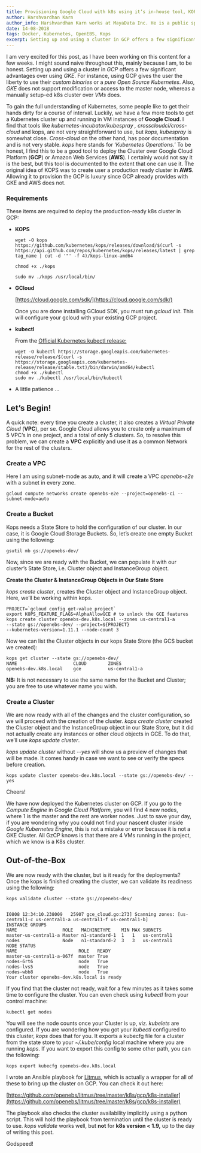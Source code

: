 ```yaml
---
title: Provisioning Google Cloud with k8s using it’s in-house tool, KOPS
author: Harshvardhan Karn
author_info: Harshvardhan Karn works at MayaData Inc. He is a public speaker, has talked in few local meetups and at two major conferences. In his free time, he likes to play Guitar, Netflix.
date: 14-08-2018
tags: Docker, Kubernetes, OpenEBS, Kops
excerpt: Setting up and using a cluster in GCP offers a few significant advantages over using GKE. For instance, using GCP gives the user the liberty to use their custom binaries or a pure Open Source Kubernetes.
---
```


I am very excited for this post, as I have been working on this content for a few weeks. I might sound naive throughout this, mainly because I am, to be honest. Setting up and using a cluster in _GCP_ offers a few significant advantages over using _GKE_. For instance, using GCP gives the user the liberty to use their _custom binaries_ or a _pure Open Source Kubernetes_. Also, _GKE_ does not support modification or access to the master node, whereas a manually setup-ed k8s cluster over _VMs_ does.

To gain the full understanding of Kubernetes, some people like to get their hands dirty for a course of interval. Luckily, we have a few more tools to get a Kubernetes cluster up and running in VM instances of **Google Cloud**. I find that tools like _kubernetes-incubator/kubespray , crosscloudci/cross-cloud_ and kops, are not very straightforward to use, but _kops, kubespray_ is somewhat close. _Cross-cloud_ on the other hand, has poor documentation and is not very stable. _kops_ here stands for ‘_Kubernetes Operations._’ To be honest, I find this to be a good tool to deploy the Cluster over Google Cloud Platform (**GCP**) or Amazon Web Services (**AWS**). I certainly would not say it is the best, but this tool is documented to the extent that one can use it. The original idea of KOPS was to create user a production ready cluster in **AWS**. Allowing it to provision the GCP is luxury since GCP already provides with GKE and AWS does not.

### **Requirements**

These items are required to deploy the production-ready k8s cluster in GCP:

- **KOPS**

  ```
  wget -O kops
  https://github.com/kubernetes/kops/releases/download/$(curl -s https://api.github.com/repos/kubernetes/kops/releases/latest | grep tag_name | cut -d '"' -f 4)/kops-linux-amd64

  chmod +x ./kops

  sudo mv ./kops /usr/local/bin/
  ```

- **GCloud**

  [https://cloud.google.com/sdk/](https://cloud.google.com/sdk/)

  Once you are done installing GCloud SDK, you must run _gcloud init_. This will configure your gcloud with your existing GCP project.

- **kubectl**

  From the [Official Kubernetes kubectl release:](https://kubernetes.io/docs/tasks/tools/install-kubectl/)

  ```
  wget -O kubectl https://storage.googleapis.com/kubernetes-release/release/$(curl -s https://storage.googleapis.com/kubernetes-release/release/stable.txt)/bin/darwin/amd64/kubectl
  chmod +x ./kubectl
  sudo mv ./kubectl /usr/local/bin/kubectl
  ```

- A little patience …

## Let’s Begin!

A quick note: every time you create a cluster, it also creates a _Virtual Private Cloud_ (**VPC**), per se. Google Cloud allows you to create only a maximum of 5 VPC’s in one project, and a total of only 5 clusters. So, to resolve this problem, we can create a **VPC** explicitly and use it as a common Network for the rest of the clusters.

### Create a VPC

Here I am using subnet-mode as auto, and it will create a VPC _openebs-e2e_ with a subnet in every zone.

```
gcloud compute networks create openebs-e2e --project=openebs-ci --subnet-mode=auto
```

### Create a Bucket

Kops needs a State Store to hold the configuration of our cluster. In our case, it is Google Cloud Storage Buckets. So, let’s create one empty Bucket using the following:

```
gsutil mb gs://openebs-dev/
```

Now, since we are ready with the Bucket, we can populate it with our cluster’s State Store, i.e. Cluster object and InstanceGroup object.

**Create the Cluster & InstanceGroup Objects in Our State Store**

_kops create cluster_, creates the Cluster object and InstanceGroup object. Here, we’ll be working within kops.

```
PROJECT=`gcloud config get-value project`
export KOPS_FEATURE_FLAGS=AlphaAllowGCE # to unlock the GCE features
kops create cluster openebs-dev.k8s.local --zones us-central1-a
--state gs://openebs-dev/ --project=${PROJECT}
--kubernetes-version=1.11.1 --node-count 3
```

Now we can list the Cluster objects in our kops State Store (the GCS bucket we created):

```
kops get cluster --state gs://openebs-dev/
NAME                     CLOUD        ZONES
openebs-dev.k8s.local    gce          us-central1-a
```

**NB:** It is not necessary to use the same name for the Bucket and Cluster; you are free to use whatever name you wish.

### Create a Cluster

We are now ready with all of the changes and the cluster configuration, so we will proceed with the creation of the cluster. _kops create cluster_ created the Cluster object and the InstanceGroup object in our State Store, but it did not actually create any instances or other cloud objects in GCE. To do that, we’ll use _kops update cluster_.

_kops update cluster_ without _--yes_ will show us a preview of changes that will be made. It comes handy in case we want to see or verify the specs before creation.

```
kops update cluster openebs-dev.k8s.local --state gs://openebs-dev/ --yes
```

Cheers!

We have now deployed the Kubernetes cluster on GCP. If you go to the _Compute Engine_ in _Google Cloud Platform_, you will find 4 new nodes, where 1 is the master and the rest are worker nodes. Just to save your day, if you are wondering why you could not find your nascent cluster inside _Google Kubernetes Engine_, this is not a mistake or error because it is not a GKE Cluster. All GzCP knows is that there are 4 VMs running in the project, which we know is a K8s cluster.

## Out-of-the-Box

We are now ready with the cluster, but is it ready for the deployments? Once the kops is finished creating the cluster, we can validate its readiness using the following:

```
kops validate cluster --state gs://openebs-dev/


I0808 12:34:10.238009   25907 gce_cloud.go:273] Scanning zones: [us-central1-c us-central1-a us-central1-f us-central1-b]
INSTANCE GROUPS
NAME                 ROLE   MACHINETYPE    MIN MAX SUBNETS
master-us-central1-a Master n1-standard-1  1   1   us-central1
nodes                Node   n1-standard-2  3   3   us-central1
NODE STATUS
NAME                       ROLE   READY
master-us-central1-a-067f  master True
nodes-6rt6                 node   True
nodes-lvs5                 node   True
nodes-wbb8                 node   True
Your cluster openebs-dev.k8s.local is ready
```

If you find that the cluster not ready, wait for a few minutes as it takes some time to configure the cluster. You can even check using _kubectl_ from your control machine:

```
kubectl get nodes
```

You will see the node counts once your Cluster is up, viz. _kubelets_ are configured. If you are wondering how you got your _kubectl_ configured to this cluster, _kops_ does that for you. It exports a kubecfg file for a cluster from the state store to your _~/.kube/config_ local machine where you are running _kops_. If you want to export this config to some other path, you can the following:

```
kops export kubecfg openebs-dev.k8s.local
```

I wrote an Ansible playbook for [Litmus](https://github.com/openebs/litmus/), which is actually a wrapper for all of these to bring up the cluster on GCP. You can check it out here:

[https://github.com/openebs/litmus/tree/master/k8s/gcp/k8s-installer](https://github.com/openebs/litmus/tree/master/k8s/gcp/k8s-installer)

The playbook also checks the cluster availability implicitly using a python script. This will hold the playbook from termination until the cluster is ready to use. _kops validate_ works well, but **not** for **k8s version < 1.9,** up to the day of writing this post.

Godspeed!
